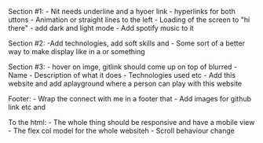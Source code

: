 Section #1:
    - Nit needs underline and a hyoer link
    - hyperlinks for both uttons
    - Animation or straight lines to the left
    - Loading of the screen to "hi there"
    - add dark and light mode
    - Add spotify music to it

Section #2: 
    -Add technologies, add soft skills and
    - Some sort of a better way to make display like in a or something

Section #3: 
    - hover on imge, gitlink should come up on top of blurred
    - Name
    - Description of what it does
    - Technologies used etc
    - Add this website and add aplayground where a person can play with this website

Footer:
    - Wrap the connect with me in a footer that
    - Add images for github link etc and


To the html:
    - The whole thing should be responsive and have a mobile view
    - The flex col model for the whole websiteh
    - Scroll behaviour change

